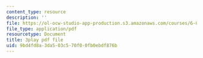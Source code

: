 ```yaml
---
content_type: resource
description: ''
file: https://ol-ocw-studio-app-production.s3.amazonaws.com/courses/6-858-computer-systems-security-fall-2014/9bd4fd8a3da503c570f00fb0ebdf876b_BZTWXl9QNK8.pdf
file_type: application/pdf
resourcetype: Document
title: 3play pdf file
uid: 9bd4fd8a-3da5-03c5-70f0-0fb0ebdf876b
---
```

